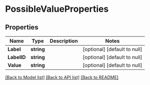# PossibleValueProperties

## Properties
Name | Type | Description | Notes
------------ | ------------- | ------------- | -------------
**Label** | **string** |  | [optional] [default to null]
**LabelID** | **string** |  | [optional] [default to null]
**Value** | **string** |  | [optional] [default to null]

[[Back to Model list]](../README.md#documentation-for-models) [[Back to API list]](../README.md#documentation-for-api-endpoints) [[Back to README]](../README.md)

